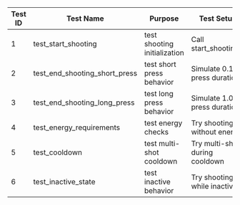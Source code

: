 | Test ID | Test Name | Purpose | Test Setup | Expected Results | Pass/Fail | Date | Notes |
|---------|-----------|---------|------------|------------------|-----------|------|-------|
| 1 | test_start_shooting | test shooting initialization | Call start_shooting() | shooting = true, press_start_time > 0 | PASS | 10/02/25 | |
| 2 | test_end_shooting_short_press | test short press behavior | Simulate 0.1s press duration | Single shot fired | PASS | 10/02/25 | |
| 3 | test_end_shooting_long_press | test long press behavior | Simulate 1.0s press duration | Multi-shot fired | PASS | 10/02/25 | |
| 4 | test_energy_requirements | test energy checks | Try shooting without energy | No shots fired | PASS | 10/02/25 | |
| 5 | test_cooldown | test multi-shot cooldown | Try multi-shot during cooldown | No multi-shot fired | PASS | 10/02/25 | |
| 6 | test_inactive_state | test inactive behavior | Try shooting while inactive | No shots fired | PASS | 10/02/25 | |
